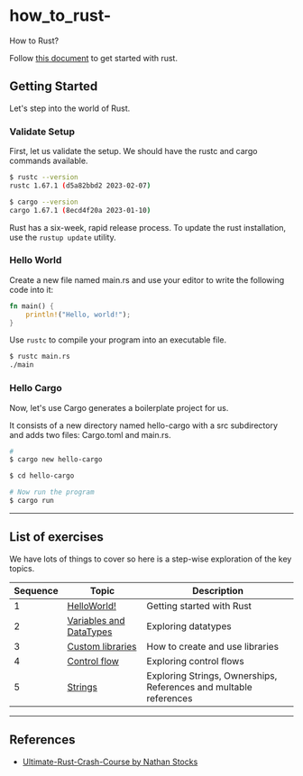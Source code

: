 # how_to_rust-
How to Rust?

Follow [this document](https://www.rust-lang.org/learn/get-started) to get started with rust. 


## Getting Started

Let's step into the world of Rust. 

### Validate Setup

First, let us validate the setup. We should have the rustc and cargo commands available.

```bash
$ rustc --version
rustc 1.67.1 (d5a82bbd2 2023-02-07)

$ cargo --version
cargo 1.67.1 (8ecd4f20a 2023-01-10)
```

Rust has a six-week, rapid release process. To update the rust installation, use the `rustup update` utility.

### Hello World

Create a new file named main.rs and use your editor to write the following code into it:

```rust
fn main() {
	println!("Hello, world!");
}
```

Use `rustc` to compile your program into an executable file.

```bash
$ rustc main.rs
./main
```

### Hello Cargo

Now, let's use Cargo generates a boilerplate project for us.

It consists of a new directory named hello-cargo with a src subdirectory and adds two files: Cargo.toml and main.rs.

```bash
# 
$ cargo new hello-cargo

$ cd hello-cargo

# Now run the program
$ cargo run
```

--------------------
## List of exercises

We have lots of things to cover so here is a step-wise exploration of the key topics.



| Sequence | Topic  | Description |
| ---------| -----  | ----------- |
| 1 | [HelloWorld!](./code/helloworld/src/main.rs) | Getting started with Rust |
| 2 | [Variables and DataTypes](./code/variables/src/main.rs) | Exploring datatypes|
| 3 | [Custom libraries](./code/demo_package/src/main.rs) | How to create and use libraries|
| 4 | [Control flow](./code/control_flow/src/main.rs) | Exploring control flows|
| 5 | [Strings](./code/demo_strings/src/main.rs) | Exploring Strings, Ownerships, References and multable references |

------------

## References

* [Ultimate-Rust-Crash-Course by Nathan Stocks](https://www.udemy.com/course/ultimate-rust-crash-course/)
